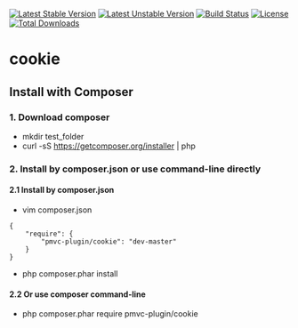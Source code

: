 [![Latest Stable Version](https://poser.pugx.org/pmvc-plugin/cookie/v/stable)](https://packagist.org/packages/pmvc-plugin/cookie) 
[![Latest Unstable Version](https://poser.pugx.org/pmvc-plugin/cookie/v/unstable)](https://packagist.org/packages/pmvc-plugin/cookie) 
[![Build Status](https://travis-ci.org/pmvc-plugin/cookie.svg?branch=master)](https://travis-ci.org/pmvc-plugin/cookie)
[![License](https://poser.pugx.org/pmvc-plugin/cookie/license)](https://packagist.org/packages/pmvc-plugin/cookie)
[![Total Downloads](https://poser.pugx.org/pmvc-plugin/cookie/downloads)](https://packagist.org/packages/pmvc-plugin/cookie) 

cookie
===============

## Install with Composer
### 1. Download composer
   * mkdir test_folder
   * curl -sS https://getcomposer.org/installer | php

### 2. Install by composer.json or use command-line directly
#### 2.1 Install by composer.json
   * vim composer.json
```
{
    "require": {
        "pmvc-plugin/cookie": "dev-master"
    }
}
```
   * php composer.phar install

#### 2.2 Or use composer command-line
   * php composer.phar require pmvc-plugin/cookie

